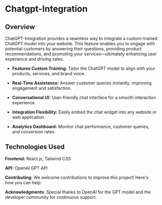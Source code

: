 # Chatgpt-Integration
## Overview
ChatGPT-Integration provides a seamless way to integrate a custom-trained ChatGPT model into your website. This feature enables you to engage with potential customers by answering their questions, providing product recommendations, and promoting your services—ultimately enhancing user experience and driving sales.

- **Features Custom Training:** Tailor the ChatGPT model to align with your products, services, and brand voice.

- **Real-Time Assistance:** Answer customer queries instantly, improving engagement and satisfaction.

- **Conversational UI:** User-friendly chat interface for a smooth interaction experience.

- **Integration Flexibility:** Easily embed the chat widget into any website or web application.

- **Analytics Dashboard:** Monitor chat performance, customer queries, and conversion rates.

## Technologies Used

**Frontend:** React.js, Tailwind CSS

**API:** OpenAI GPT API

**Contributing**:
We welcome contributions to improve this project! Here's how you can help:

**Acknowledgments**: Special thanks to OpenAI for the GPT model and the developer community for continuous support.

